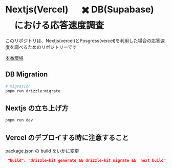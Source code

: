 # Nextjs(Vercel) 　 ✖️ DB(Supabase) 　における応答速度調査

このリポジトリは、Nextjs(vercel)とPosgress(vercel)を利用した場合の応答速度を調べるためのリポジトリーです


[本番環境](https://nextjs-versle-deploy-db-response-speed-test.vercel.app/)


## DB Migration

```bash
# migration
pnpm run drizzle:migrate
```

## Nextjs の立ち上げ方

```bash
pnpm run dev
```

## Vercel のデプロイする時に注意すること

package.json の build をいかに変更

```json
 "build": "drizzle-kit generate && drizzle-kit migrate &&  next build",
```

